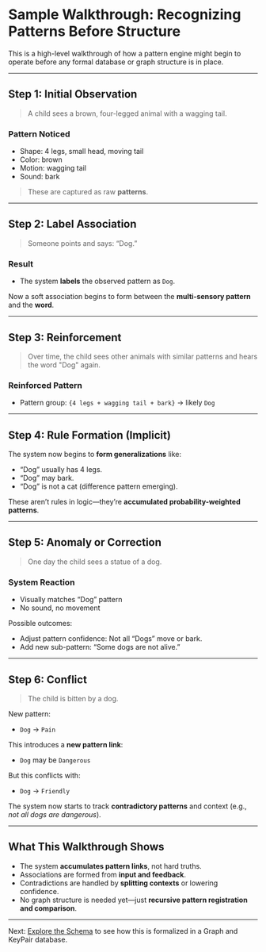 # Sample Walkthrough: Recognizing Patterns Before Structure

This is a high-level walkthrough of how a pattern engine might begin to operate before any formal database or graph structure is in place.

---

## Step 1: Initial Observation

> A child sees a brown, four-legged animal with a wagging tail.

### Pattern Noticed

- Shape: 4 legs, small head, moving tail
- Color: brown
- Motion: wagging tail
- Sound: bark

> These are captured as raw **patterns**.

---

## Step 2: Label Association

> Someone points and says: “Dog.”

### Result

- The system **labels** the observed pattern as `Dog`.

Now a soft association begins to form between the **multi-sensory pattern** and the **word**.

---

## Step 3: Reinforcement

> Over time, the child sees other animals with similar patterns and hears the word "Dog" again.

### Reinforced Pattern

- Pattern group: `{4 legs + wagging tail + bark}` → likely `Dog`

---

## Step 4: Rule Formation (Implicit)

The system now begins to **form generalizations** like:

- “Dog” usually has 4 legs.
- “Dog” may bark.
- “Dog” is not a cat (difference pattern emerging).
  
These aren’t rules in logic—they’re **accumulated probability-weighted patterns**.

---

## Step 5: Anomaly or Correction

> One day the child sees a statue of a dog.

### System Reaction

- Visually matches “Dog” pattern
- No sound, no movement

Possible outcomes:

- Adjust pattern confidence: Not all “Dogs” move or bark.
- Add new sub-pattern: “Some dogs are not alive.”

---

## Step 6: Conflict

> The child is bitten by a dog.

New pattern:

- `Dog` → `Pain`

This introduces a **new pattern link**:

- `Dog` may be `Dangerous`

But this conflicts with:

- `Dog` → `Friendly`

The system now starts to track **contradictory patterns** and context (e.g., *not all dogs are dangerous*).

---

## What This Walkthrough Shows

- The system **accumulates pattern links**, not hard truths.
- Associations are formed from **input and feedback**.
- Contradictions are handled by **splitting contexts** or lowering confidence.
- No graph structure is needed yet—just **recursive pattern registration and comparison**.

---

Next: [Explore the Schema](./db) to see how this is formalized in a Graph and KeyPair database.
